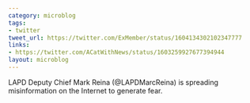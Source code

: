 ```yaml
---
category: microblog
tags:
- twitter
tweet_url: https://twitter.com/ExMember/status/1604134302102347777
links:
- https://twitter.com/ACatWithNews/status/1603259927677394944
layout: microblog
---
```

LAPD Deputy Chief Mark Reina (@LAPDMarcReina) is spreading misinformation on the Internet to generate fear.
